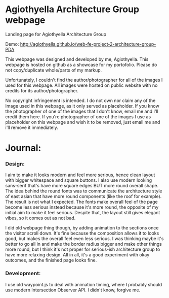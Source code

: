 # Agiothyella Architecture Group webpage
Landing page for Agiothyella Architecture Group

Demo: http://agiothyella.github.io/web-fe-project-2-architecture-group-PDA

This webpage was designed and developed by me, Agiothyella. This webpage is hosted on github as a showcase for my portofolio. Please do not copy/duplicate whole/parts of my markup.

Unfortunately, I couldn't find the author/photographer for all of the images I used for this webpage. All images were hosted on public website with no credits for its author/photographer.

No copyright infringement is intended. I do not own nor claim any of the Image used in this webpage, as it only served as placeholder. If you know the photographer of one of the images that I don't know, email me and I'll credit them here. If you're photographer of one of the images I use as placeholder on this webpage and wish it to be removed, just email me and i'll remove it immediately.

# Journal:

### Design:
I aim to make it looks modern and feel more serious, hence clean layout with bigger whitespace and square buttons. I also use modern looking sans-serif that's have more square edges BUT more round overall shape. The idea behind the round fonts was to communicate the architecture style of east asian that have more round components (like the roof for example). The result is not what I expected. The fonts make overall feel of the page become less serious instead because it's more round, the opposite of my initial aim to make it feel serious. Despite that, the layout still gives elegant vibes, so it comes out as not bad. 

I did old webpage thing though, by adding animation to the sections once the visitor scroll down. It's fine because the composition allows it to looks good, but makes the overall feel even less serious. I was thinking maybe it's better to go all in and make the border radius bigger and make other things more round, but I think it's not proper for serious-ish architecture group to have more relaxing design. All in all, it's a good experiment with okay outcomes, and the finished page looks fine.

### Development:
I use old waypoint.js to deal with animation timing, where I probably should use modern Intersection Observer API. I didn't know, forgive me.
